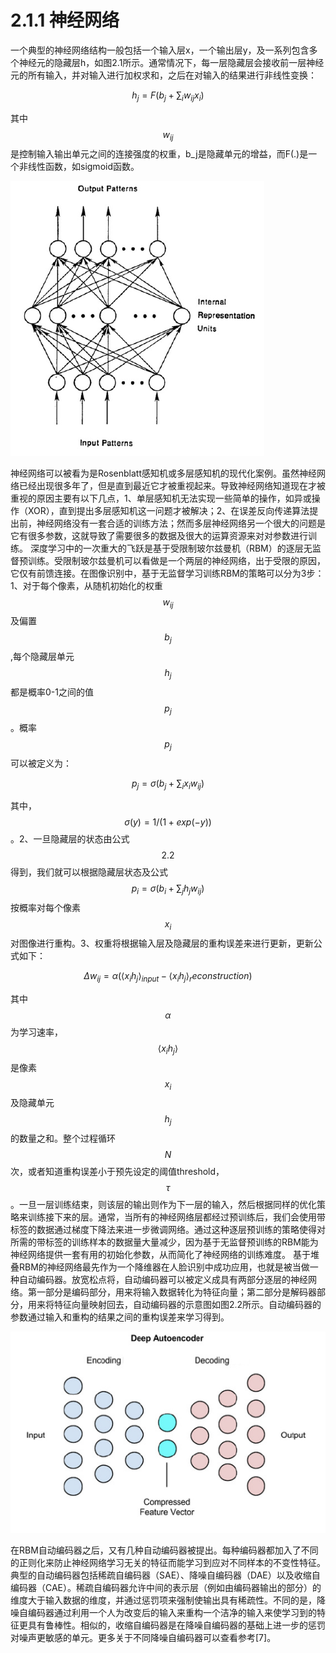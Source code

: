 # 2.1.1 神经网络

一个典型的神经网络结构一般包括一个输入层x，一个输出层y，及一系列包含多个神经元的隐藏层h，如图2.1所示。通常情况下，每一层隐藏层会接收前一层神经元的所有输入，并对输入进行加权求和，之后在对输入的结果进行非线性变换：

$$
h_{j}=F\left ( b_{j}+\sum_{i} w_{ij}x_{i}\right)\tag {2.1}
$$

其中$$w_{ij}$$是控制输入输出单元之间的连接强度的权重，b\_j是隐藏单元的增益，而F\(.\)是一个非线性函数，如sigmoid函数。 

![&#x56FE;2.1 &#x4E00;&#x4E2A;&#x5178;&#x578B;&#x7684;&#x795E;&#x7ECF;&#x7F51;&#x7EDC;&#x67B6;&#x6784;](../../.gitbook/assets/1536889663-1.png)

神经网络可以被看为是Rosenblatt感知机或多层感知机的现代化案例。虽然神经网络已经出现很多年了，但是直到最近它才被重视起来。导致神经网络知道现在才被重视的原因主要有以下几点，1、单层感知机无法实现一些简单的操作，如异或操作（XOR），直到提出多层感知机这一问题才被解决；2、在误差反向传递算法提出前，神经网络没有一套合适的训练方法；然而多层神经网络另一个很大的问题是它有很多参数，这就导致了需要很多的数据及很大的运算资源来对对参数进行训练。 深度学习中的一次重大的飞跃是基于受限制玻尔兹曼机（RBM）的逐层无监督预训练。受限制玻尔兹曼机可以看做是一个两层的神经网络，出于受限的原因，它仅有前馈连接。在图像识别中，基于无监督学习训练RBM的策略可以分为3步：1、对于每个像素，从随机初始化的权重$$w_{ij}$$及偏置$$b_{j}$$,每个隐藏层单元$$h_{j}$$都是概率0-1之间的值$$p_{j}$$。概率$$p_{j}$$可以被定义为：

$$
p_{j}=\sigma\left( b_{j}+\sum_{i}x_{i}w_{ij}\right)\tag {2.2}
$$

其中，$$\sigma\left(y\right)=1/\left(1+exp\left(-y\right)\right)$$。2、一旦隐藏层的状态由公式$$2.2$$得到，我们就可以根据隐藏层状态及公式$$p_{i}=\sigma\left(b_{i}+\sum_{j}h_{j}w_{ij}\right)$$按概率对每个像素$$x_{i}$$对图像进行重构。3、权重将根据输入层及隐藏层的重构误差来进行更新，更新公式如下：

$$
\Delta w_{ij}=\alpha \left(\langle x_{i}h_{j}\rangle_{input}-\langle x_{i}h_{j}\rangle_reconstruction\right)\tag {2.3}
$$

其中$$\alpha$$为学习速率，$$\langle x_{i}h_{j}\rangle$$是像素$$x_{i}$$及隐藏单元$$h_{j}$$的数量之和。整个过程循环$$N$$次，或者知道重构误差小于预先设定的阈值threshold，$$\tau$$。一旦一层训练结束，则该层的输出则作为下一层的输入，然后根据同样的优化策略来训练接下来的层。通常，当所有的神经网络层都经过预训练后，我们会使用带标签的数据通过梯度下降法来进一步微调网络。通过这种逐层预训练的策略使得对所需的带标签的训练样本的数据量大量减少，因为基于无监督预训练的RBM能为神经网络提供一套有用的初始化参数，从而简化了神经网络的训练难度。 基于堆叠RBM的神经网络最先作为一个降维器在人脸识别中成功应用，也就是被当做一种自动编码器。放宽松点将，自动编码器可以被定义成具有两部分逐层的神经网络。第一部分是编码部分，用来将输入数据转化为特征向量；第二部分是解码器部分，用来将特征向量映射回去，自动编码器的示意图如图2.2所示。自动编码器的参数通过输入和重构的结果之间的重构误差来学习得到。 

![&#x56FE;2.2 &#x81EA;&#x52A8;&#x7F16;&#x7801;&#x5668;&#x7ED3;&#x6784;](../../.gitbook/assets/1537231100-1.png)

在RBM自动编码器之后，又有几种自动编码器被提出。每种编码器都加入了不同的正则化来防止神经网络学习无关的特征而能学习到应对不同样本的不变性特征。典型的自动编码器包括稀疏自编码器（SAE）、降噪自编码器（DAE）以及收缩自编码器（CAE）。稀疏自编码器允许中间的表示层（例如由编码器输出的部分）的维度大于输入数据的维度，并通过惩罚项来强制使输出具有稀疏性。不同的是，降噪自编码器通过利用一个人为改变后的输入来重构一个洁净的输入来使学习到的特征更具有鲁棒性。相似的，收缩自编码器是在降噪自编码器的基础上进一步的惩罚对噪声更敏感的单元。更多关于不同降噪自编码器可以查看参考\[7\]。

